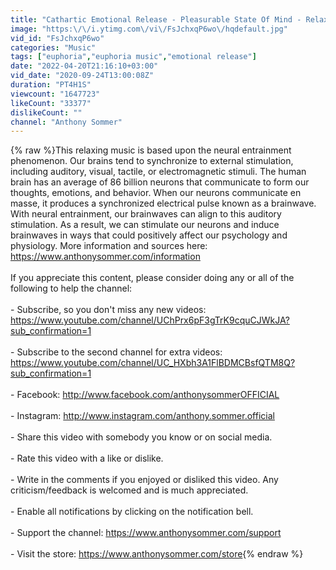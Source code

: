 ```yaml
---
title: "Cathartic Emotional Release - Pleasurable State Of Mind - Relaxing Music"
image: "https:\/\/i.ytimg.com\/vi\/FsJchxqP6wo\/hqdefault.jpg"
vid_id: "FsJchxqP6wo"
categories: "Music"
tags: ["euphoria","euphoria music","emotional release"]
date: "2022-04-20T21:16:10+03:00"
vid_date: "2020-09-24T13:00:08Z"
duration: "PT4H1S"
viewcount: "1647723"
likeCount: "33377"
dislikeCount: ""
channel: "Anthony Sommer"
---
```

{% raw %}This relaxing music is based upon the neural entrainment phenomenon. Our brains tend to synchronize to external stimulation, including auditory, visual, tactile, or electromagnetic stimuli. The human brain has an average of 86 billion neurons that communicate to form our thoughts, emotions, and behavior. When our neurons communicate en masse, it produces a synchronized electrical pulse known as a brainwave. With neural entrainment, our brainwaves can align to this auditory stimulation. As a result, we can stimulate our neurons and induce brainwaves in ways that could positively affect our psychology and physiology. More information and sources here: <a rel="nofollow" target="blank" href="https://www.anthonysommer.com/information">https://www.anthonysommer.com/information</a><br /><br />If you appreciate this content, please consider doing any or all of the following to help the channel:<br /><br />- Subscribe, so you don't miss any new videos: <a rel="nofollow" target="blank" href="https://www.youtube.com/channel/UChPrx6pF3gTrK9cquCJWkJA?sub_confirmation=1">https://www.youtube.com/channel/UChPrx6pF3gTrK9cquCJWkJA?sub_confirmation=1</a><br /><br />- Subscribe to the second channel for extra videos: <a rel="nofollow" target="blank" href="https://www.youtube.com/channel/UC_HXbh3A1FlBDMCBsfQTM8Q?sub_confirmation=1">https://www.youtube.com/channel/UC_HXbh3A1FlBDMCBsfQTM8Q?sub_confirmation=1</a><br /><br />- Facebook: <a rel="nofollow" target="blank" href="http://www.facebook.com/anthonysommerOFFICIAL">http://www.facebook.com/anthonysommerOFFICIAL</a><br /><br />- Instagram: <a rel="nofollow" target="blank" href="http://www.instagram.com/anthony.sommer.official">http://www.instagram.com/anthony.sommer.official</a><br /><br />- Share this video with somebody you know or on social media. <br /><br />- Rate this video with a like or dislike. <br /><br />- Write in the comments if you enjoyed or disliked this video. Any criticism/feedback is welcomed and is much appreciated. <br /><br />- Enable all notifications by clicking on the notification bell.<br /><br />- Support the channel: <a rel="nofollow" target="blank" href="https://www.anthonysommer.com/support">https://www.anthonysommer.com/support</a><br /><br />- Visit the store: <a rel="nofollow" target="blank" href="https://www.anthonysommer.com/store">https://www.anthonysommer.com/store</a>{% endraw %}
